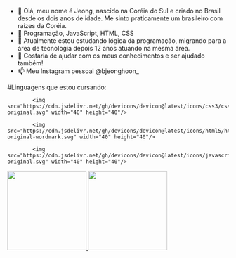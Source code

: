 - 👋 Olá, meu nome é Jeong, nascido na Coréia do Sul e criado no Brasil desde os dois anos de idade. Me sinto praticamente um brasileiro com raízes da Coréia. 
- 👀 Programação, JavaScript, HTML, CSS
- 🌱 Atualmente estou estudando lógica da programação, migrando para a área de tecnologia depois 12 anos atuando na mesma área.
- 💞️ Gostaria de ajudar com os meus conhecimentos e ser ajudado também!
- 📫 Meu Instagram pessoal @bjeonghoon_


#Linguagens que estou cursando:

            <img src="https://cdn.jsdelivr.net/gh/devicons/devicon@latest/icons/css3/css3-original.svg" width="40" height="40"/>
            
            <img src="https://cdn.jsdelivr.net/gh/devicons/devicon@latest/icons/html5/html5-original-wordmark.svg" width="40" height="40"/>
            
            <img src="https://cdn.jsdelivr.net/gh/devicons/devicon@latest/icons/javascript/javascript-original.svg" width="40" height="40"/>

            
<div>
<a href="https://github.com/thejongps">
<img loading="lazy" height="180em" src="https://github-readme-stats.vercel.app/api/top-langs/?username=seu-usuário-aqui&layout=compact&langs_count=7&theme=dracula"/>
<img loading="lazy" height="180em" src="https://github-readme-stats.vercel.app/api?username=seu-usuário-aqui&show_icons=true&theme=dracula&include_all_commits=true&count_private=true"/>
</div>
          
          
